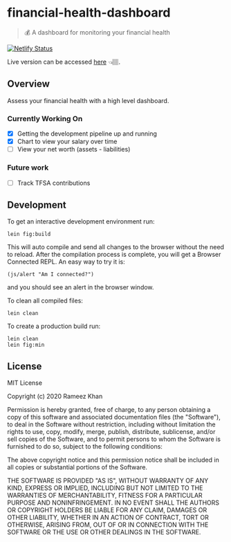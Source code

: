 # financial-health-dashboard

> 💰 A dashboard for monitoring your financial health

[![Netlify Status](https://api.netlify.com/api/v1/badges/cdc8585c-988e-434f-8705-50002ddd805d/deploy-status)](https://app.netlify.com/sites/zen-yonath-84a0dd/deploys)

Live version can be accessed [here](https://financialhealth.app) 👈🏽.

## Overview

Assess your financial health with a high level dashboard.

### Currently Working On
- [x] Getting the development pipeline up and running
- [x] Chart to view your salary over time
- [ ] View your net worth (assets - liabilities)

### Future work
- [ ] Track TFSA contributions

## Development

To get an interactive development environment run:

    lein fig:build

This will auto compile and send all changes to the browser without the
need to reload. After the compilation process is complete, you will
get a Browser Connected REPL. An easy way to try it is:

    (js/alert "Am I connected?")

and you should see an alert in the browser window.

To clean all compiled files:

	lein clean

To create a production build run:

	lein clean
	lein fig:min


## License

MIT License

Copyright (c) 2020 Rameez Khan

Permission is hereby granted, free of charge, to any person obtaining a copy
of this software and associated documentation files (the "Software"), to deal
in the Software without restriction, including without limitation the rights
to use, copy, modify, merge, publish, distribute, sublicense, and/or sell
copies of the Software, and to permit persons to whom the Software is
furnished to do so, subject to the following conditions:

The above copyright notice and this permission notice shall be included in all
copies or substantial portions of the Software.

THE SOFTWARE IS PROVIDED "AS IS", WITHOUT WARRANTY OF ANY KIND, EXPRESS OR
IMPLIED, INCLUDING BUT NOT LIMITED TO THE WARRANTIES OF MERCHANTABILITY,
FITNESS FOR A PARTICULAR PURPOSE AND NONINFRINGEMENT. IN NO EVENT SHALL THE
AUTHORS OR COPYRIGHT HOLDERS BE LIABLE FOR ANY CLAIM, DAMAGES OR OTHER
LIABILITY, WHETHER IN AN ACTION OF CONTRACT, TORT OR OTHERWISE, ARISING FROM,
OUT OF OR IN CONNECTION WITH THE SOFTWARE OR THE USE OR OTHER DEALINGS IN THE
SOFTWARE.
